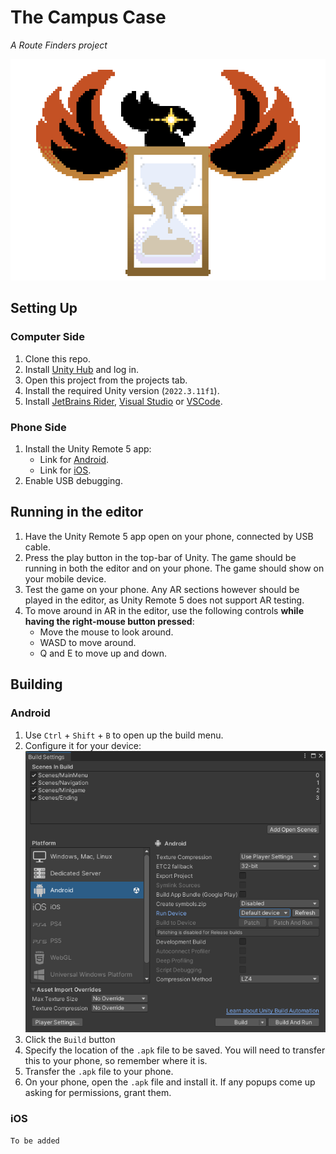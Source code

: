 # The Campus Case

_A Route Finders project_

![logo](./images/bird.png)

## Setting Up

### Computer Side

1. Clone this repo.
2. Install [Unity Hub](https://unity.com/unity-hub) and log in.
3. Open this project from the projects tab.
4. Install the required Unity version (`2022.3.11f1`).
5. Install [JetBrains Rider](https://www.jetbrains.com/rider/), [Visual Studio](https://visualstudio.microsoft.com#vs-section) or [VSCode](https://visualstudio.microsoft.com#vscode-section).

### Phone Side

1. Install the Unity Remote 5 app:
   - Link for [Android](https://play.google.com/store/apps/details?id=com.unity3d.mobileremote).
   - Link for [iOS](https://apps.apple.com/us/app/unity-remote-5/id871767552).
2. Enable USB debugging.

## Running in the editor

1. Have the Unity Remote 5 app open on your phone, connected by USB cable.
2. Press the play button in the top-bar of Unity. The game should be running in both the editor and on your phone. The game should show on your mobile device.
3. Test the game on your phone. Any AR sections however should be played in the editor, as Unity Remote 5 does not support AR testing.
4. To move around in AR in the editor, use the following controls **while having the right-mouse button pressed**:
    - Move the mouse to look around.
    - WASD to move around.
    - Q and E to move up and down.

## Building

### Android

1. Use `Ctrl` + `Shift` + `B` to open up the build menu.
2. Configure it for your device: ![android-example](./images/build-config-android.png)
3. Click the `Build` button
4. Specify the location of the `.apk` file to be saved. You will need to transfer this to your phone, so remember where it is.
5. Transfer the `.apk` file to your phone.
6. On your phone, open the `.apk` file and install it. If any popups come up asking for permissions, grant them.

### iOS

`To be added`
